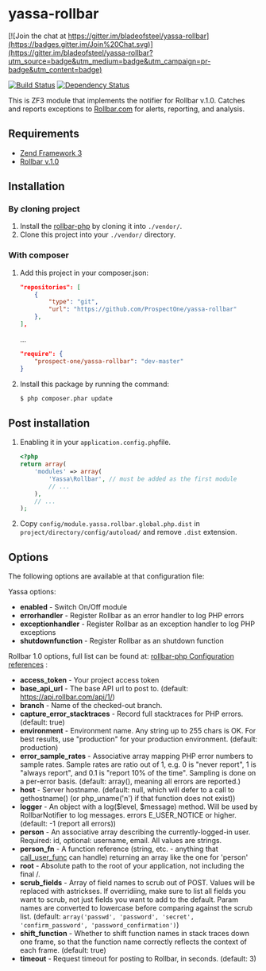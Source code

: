 yassa-rollbar
=============

[![Join the chat at https://gitter.im/bladeofsteel/yassa-rollbar](https://badges.gitter.im/Join%20Chat.svg)](https://gitter.im/bladeofsteel/yassa-rollbar?utm_source=badge&utm_medium=badge&utm_campaign=pr-badge&utm_content=badge)

[![Build Status](https://travis-ci.org/bladeofsteel/yassa-rollbar.png?branch=master)](https://travis-ci.org/bladeofsteel/yassa-rollbar)&nbsp;[![Dependency Status](https://www.versioneye.com/user/projects/518fd6feb1e3ae00020014a1/badge.png)](https://www.versioneye.com/user/projects/518fd6feb1e3ae00020014a1)

This is ZF3 module that implements the notifier for Rollbar v.1.0. Catches and reports
exceptions to [Rollbar.com](https://rollbar.com/) for alerts, reporting, and analysis.

Requirements
------------

* [Zend Framework 3](https://github.com/zendframework) 
* [Rollbar v.1.0](https://github.com/rollbar/rollbar-php)

Installation
------------

### By cloning project

1. Install the [rollbar-php](https://github.com/rollbar/rollbar-php) by cloning it into `./vendor/`.
2. Clone this project into your `./vendor/` directory.

### With composer

1. Add this project in your composer.json:

    ```json
    "repositories": [
        {
            "type": "git",
            "url": "https://github.com/ProspectOne/yassa-rollbar"
        },
    ],
    ```
    ...
    ```json
    "require": {
        "prospect-one/yassa-rollbar": "dev-master"
    }
    ```

2. Install this package by running the command:

    ```bash
    $ php composer.phar update
    ```

Post installation
-----------------

1. Enabling it in your `application.config.php`file.

    ```php
    <?php
    return array(
        'modules' => array(
            'Yassa\Rollbar', // must be added as the first module
            // ...
        ),
        // ...
    );
    ```

2. Copy `config/module.yassa.rollbar.global.php.dist` in `project/directory/config/autoload/` and
    remove `.dist` extension.

Options
-------

The following options are available at that configuration file:

Yassa options:
- **enabled** - Switch On/Off module
- **errorhandler** - Register Rollbar as an error handler to log PHP errors
- **exceptionhandler** - Register Rollbar as an exception handler to log PHP exceptions
- **shutdownfunction** - Register Rollbar as an shutdown function

Rollbar 1.0 options, full list can be found at: [rollbar-php Configuration references](https://github.com/rollbar/rollbar-php#configuration-reference) :

- **access_token** - Your project access token
- **base_api_url** - The base API url to post to. (default: https://api.rollbar.com/api/1/)
- **branch** - Name of the checked-out branch.
- **capture_error_stacktraces** - Record full stacktraces for PHP errors. (default: true)
- **environment** - Environment name. Any string up to 255 chars is OK. For best results, use
  "production" for your production environment. (default: production)
- **error_sample_rates** - Associative array mapping PHP error numbers to sample rates.
  Sample rates are ratio out of 1, e.g. 0 is "never report", 1 is "always report", and 0.1 is
  "report 10% of the time". Sampling is done on a per-error basis. (default: array(), meaning
  all errors are reported.)
- **host** - Server hostname. (default: null, which will defer to a call to gethostname()
  (or php_uname('n') if that function does not exist))
- **logger** - An object with a log($level, $message) method. Will be used by RollbarNotifier to log messages.
  errors E_USER_NOTICE or higher. (default: -1 (report all errors))
- **person** - An associative array describing the currently-logged-in user.
  Required: id, optional: username, email. All values are strings.
- **person_fn** - A function reference (string, etc. - anything that
  [call_user_func](http://php.net/call_user_func) can handle) returning an
  array like the one for 'person'
- **root** - Absolute path to the root of your application, not including the final /.
- **scrub_fields** - Array of field names to scrub out of POST. Values will be
  replaced with astrickses. If overridiing, make sure to list all fields you want
  to scrub, not just fields you want to add to the default. Param names are
  converted to lowercase before comparing against the scrub list. (default:
  `array('passwd', 'password', 'secret', 'confirm_password', 'password_confirmation')`)
- **shift_function** - Whether to shift function names in stack traces down one frame,
  so that the function name correctly reflects the context of each frame. (default: true)
- **timeout** - Request timeout for posting to Rollbar, in seconds. (default: 3)
